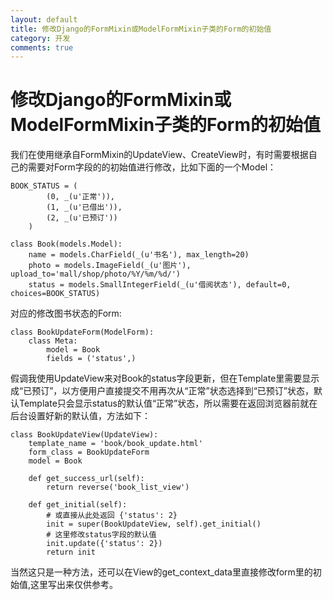 ```yaml
---
layout: default
title: 修改Django的FormMixin或ModelFormMixin子类的Form的初始值
category: 开发
comments: true
---
```


# 修改Django的FormMixin或ModelFormMixin子类的Form的初始值

我们在使用继承自FormMixin的UpdateView、CreateView时，有时需要根据自己的需要对Form字段的的初始值进行修改，比如下面的一个Model：

```
BOOK_STATUS = (
        (0, _(u'正常')),
        (1, _(u'已借出')),
        (2, _(u'已预订'))
    )

class Book(models.Model):
    name = models.CharField(_(u'书名'), max_length=20)
    photo = models.ImageField(_(u'图片'), upload_to='mall/shop/photo/%Y/%m/%d/')
    status = models.SmallIntegerField(_(u'借阅状态'), default=0, choices=BOOK_STATUS)
```

对应的修改图书状态的Form:

```
class BookUpdateForm(ModelForm):
    class Meta:
        model = Book
        fields = ('status',)
```

假调我使用UpdateView来对Book的status字段更新，但在Template里需要显示成“已预订”，以方便用户直接提交不用再次从“正常”状态选择到“已预订”状态，默认Template只会显示status的默认值“正常”状态，所以需要在返回浏览器前就在后台设置好新的默认值，方法如下：

```
class BookUpdateView(UpdateView):
    template_name = 'book/book_update.html'
    form_class = BookUpdateForm
    model = Book
 
    def get_success_url(self):
        return reverse('book_list_view')
 
    def get_initial(self):
        # 或直接从此处返回 {'status': 2}
        init = super(BookUpdateView, self).get_initial()
        # 这里修改status字段的默认值
        init.update({'status': 2})
        return init
```

当然这只是一种方法，还可以在View的get_context_data里直接修改form里的初始值,这里写出来仅供参考。
